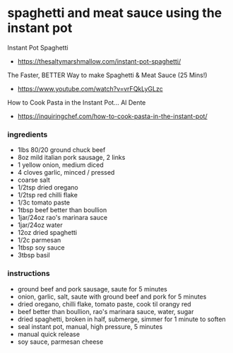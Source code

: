 # spaghetti and meat sauce using the instant pot

Instant Pot Spaghetti

- https://thesaltymarshmallow.com/instant-pot-spaghetti/

The Faster, BETTER Way to make Spaghetti & Meat Sauce (25 Mins!)

- https://www.youtube.com/watch?v=vrFQkLyGLzc

How to Cook Pasta in the Instant Pot... Al Dente

- https://inquiringchef.com/how-to-cook-pasta-in-the-instant-pot/

### ingredients

- 1lbs 80/20 ground chuck beef
- 8oz mild italian pork sausage, 2 links
- 1 yellow onion, medium diced
- 4 cloves garlic, minced / pressed
- coarse salt
- 1/2tsp dried oregano
- 1/2tsp red chilli flake
- 1/3c tomato paste
- 1tbsp beef better than boullion
- 1jar/24oz rao's marinara sauce
- 1jar/24oz water
- 12oz dried spaghetti
- 1/2c parmesan
- 1tbsp soy sauce
- 3tbsp basil

### instructions

- ground beef and pork sausage, saute for 5 minutes
- onion, garlic, salt, saute with ground beef and pork for 5 minutes
- dried oregano, chilli flake, tomato paste, cook til orangy red
- beef better than boullion, rao's marinara sauce, water, sugar
- dried spaghetti, broken in half, submerge, simmer for 1 minute to soften
- seal instant pot, manual, high pressure, 5 minutes
- manual quick release
- soy sauce, parmesan cheese
